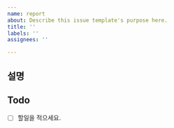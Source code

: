 ```yaml
---
name: report
about: Describe this issue template's purpose here.
title: ''
labels: ''
assignees: ''

---
```


## 설명


## Todo
- [ ] 할일을 적으세요.
